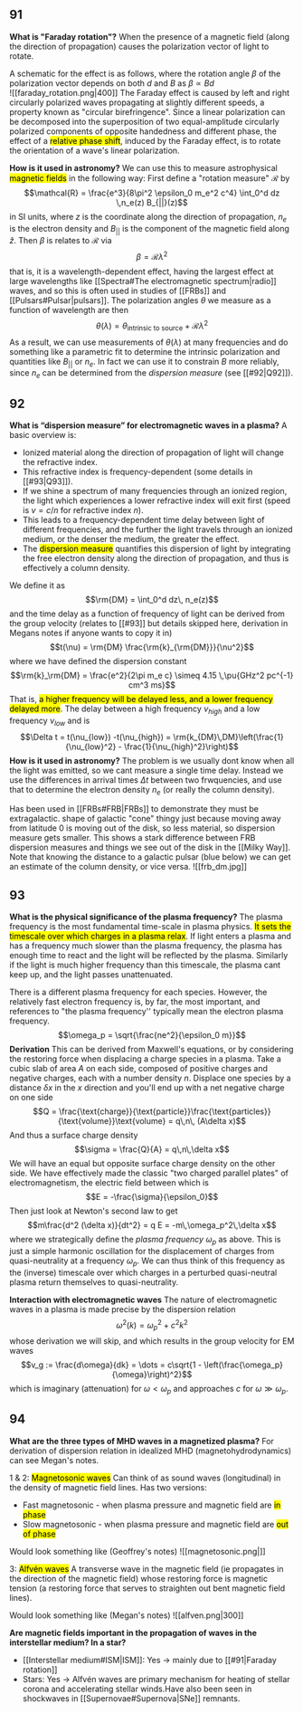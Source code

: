 ## 91
**What is "Faraday rotation"?**
When the presence of a magnetic field (along the direction of propagation) causes the polarization vector of light to rotate. 

A schematic for the effect is as follows, where the rotation angle $\beta$ of the polarization vector depends on both $d$ and $B$ as $\beta \propto B d$  
![[faraday_rotation.png|400]]
The Faraday effect is caused by left and right circularly polarized waves propagating at slightly different speeds, a property known as "circular birefringence". Since a linear polarization can be decomposed into the superposition of two equal-amplitude circularly polarized components of opposite handedness and different phase, the effect of a <mark class="hltr-pink">relative phase shift</mark>, induced by the Faraday effect, is to rotate the orientation of a wave's linear polarization.

**How is it used in astronomy?**
We can use this to measure astrophysical <mark class="hltr-pink">magnetic fields</mark> in the following way: First define a "rotation measure" $\mathcal{R}$ by $$\mathcal{R} = \frac{e^3}{8\pi^2 \epsilon_0 m_e^2 c^4} \int_0^d dz \,n_e(z) B_{||}(z)$$in SI units, where $z$ is the coordinate along the direction of propagation, $n_e$ is the electron density and $B_{||}$ is the component of the magnetic field along $\hat{z}$. Then $\beta$ is relates to $\mathcal{R}$ via $$\beta = \mathcal{R}\lambda^2$$that is, it is a wavelength-dependent effect, having the largest effect at large wavelengths like [[Spectra#The electromagnetic spectrum|radio]] waves, and so this is often used in studies of [[FRBs]] and [[Pulsars#Pulsar|pulsars]]. The polarization angles $\theta$ we measure as a function of wavelength are then $$\theta (\lambda) = \theta_{\text{intrinsic to source}} + \mathcal{R}\lambda^2$$As a result, we can use measurements of $\theta(\lambda)$ at many frequencies and do something like a parametric fit to determine the intrinsic polarization and quantities like $B_{||}$ or $n_e$. In fact we can use it to constrain $B$ more reliably, since $n_e$ can be determined from the *dispersion measure* (see [[#92|Q92]]).


## 92
**What is “dispersion measure” for electromagnetic waves in a plasma?**
A basic overview is:
- Ionized material along the direction of propagation of light will change the refractive index. 
- This refractive index is frequency-dependent (some details in [[#93|Q93]]).
- If we shine a spectrum of many frequencies through an ionized region, the light which experiences a lower refractive index will exit first (speed is $v = c/n$ for refractive index $n$).
- This leads to a frequency-dependent time delay between light of different frequencies, and the further the light travels through an ionized medium, or the denser the medium, the greater the effect.
- The <mark class="hltr-pink">dispersion measure</mark> quantifies this dispersion of light by integrating the free electron density along the direction of propagation, and thus is effectively a column density.

We define it as $$\rm{DM} = \int_0^d dz\, n_e(z)$$and the time delay as a function of frequency of light can be derived from the group velocity (relates to [[#93]] but details skipped here, derivation in Megans notes if anyone wants to copy it in) $$t(\nu) = \rm{DM} \frac{\rm{k}_{\rm{DM}}}{\nu^2}$$where we have defined the dispersion constant $$\rm{k}_\rm{DM} = \frac{e^2}{2\pi m_e c} \simeq 4.15 \,\pu{GHz^2 pc^{-1} cm^3 ms}$$That is, <mark class="hltr-pink">a higher frequency will be delayed less, and a lower frequency delayed more</mark>. The delay between a high frequency $\nu_{high}$ and a low frequency $\nu_{low}$ and is $$\Delta t = t(\nu_{low}) -t(\nu_{high})  = \rm{k_{DM}\,DM}\left(\frac{1}{\nu_{low}^2} - \frac{1}{\nu_{high}^2}\right)$$**How is it used in astronomy?**
The problem is we usually dont know when all the light was emitted, so we cant measure a single time delay. Instead we use the differences in arrival times $\Delta t$ between two frwquencies, and use that to determine the electron density $n_e$ (or really the column density).

Has been used in [[FRBs#FRB|FRBs]] to demonstrate they must be extragalactic. shape of galactic "cone" thingy just because moving away from latitude 0 is moving out of the disk, so less material, so dispersion measure gets smaller. This shows a stark difference between FRB dispersion measures and things we see out of the disk in the [[Milky Way]]. Note that knowing the distance to a galactic pulsar (blue below) we can get an estimate of the column density, or vice versa.
![[frb_dm.jpg]]


## 93
**What is the physical significance of the plasma frequency?**
The plasma frequency is the most fundamental time-scale in plasma physics. <mark class="hltr-pink">It sets the timescale over which charges in a plasma relax</mark>. If light enters a plasma and has a frequency much slower than the plasma frequency, the plasma has enough time to react and the light will be reflected by the plasma. Similarly if the light is much higher frequency than this timescale, the plasma cant keep up, and the light passes unattenuated.

There is a different plasma frequency for each species. However, the relatively fast electron frequency is, by far, the most important, and references to "the plasma frequency'' typically mean the electron plasma frequency. $$\omega_p = \sqrt{\frac{ne^2}{\epsilon_0 m}}$$**Derivation**
This can be derived from Maxwell's equations, or by considering the restoring force when displacing a charge species in a plasma. Take a cubic slab of area $A$ on each side, composed of positive charges and negative charges, each with a number density $n$. Displace one species by a distance $\delta x$ in the $x$ direction and you'll end up with a net negative charge on one side $$Q = \frac{\text{charge}}{\text{particle}}\frac{\text{particles}}{\text{volume}}\text{volume} = q\,n\, (A\delta x)$$And thus a surface charge density $$\sigma = \frac{Q}{A} = q\,n\,\delta x$$We will have an equal but opposite surface charge density on the other side. We have effectively made the classic "two charged parallel plates" of electromagnetism, the electric field between which is $$E = -\frac{\sigma}{\epsilon_0}$$Then just look at Newton's second law to get $$m\frac{d^2 (\delta x)}{dt^2} = q E = -m\,\omega_p^2\,\delta x$$where we strategically define the *plasma frequency* $\omega_p$ as above. This is just a simple harmonic oscillation for the displacement of charges from quasi-neutrality at a frequency $\omega_p$. We can thus think of this frequency as the (inverse) timescale over which charges in a perturbed quasi-neutral plasma return themselves to quasi-neutrality.

**Interaction with electromagnetic waves**
The nature of electromagnetic waves in a plasma is made precise by the dispersion relation $$\omega^2(k) = \omega_p^2 + c^2 k^2$$whose derivation we will skip, and which results in the group velocity for EM waves $$v_g := \frac{d\omega}{dk} = \dots = c\sqrt{1 - \left(\frac{\omega_p}{\omega}\right)^2}$$which is imaginary (attenuation) for $\omega < \omega_p$ and approaches $c$ for $\omega \gg \omega_p$.


## 94
**What are the three types of MHD waves in a magnetized plasma?**
For derivation of dispersion relation in idealized MHD (magnetohydrodynamics) can see Megan's notes. 

1 & 2: <mark class="hltr-pink">Magnetosonic waves</mark>
Can think of as sound waves (longitudinal) in the density of magnetic field lines. Has two versions:
- Fast magnetosonic - when plasma pressure and magnetic field are <mark class="hltr-grey">in phase</mark>
- Slow magnetosonic - when plasma pressure and magnetic field are <mark class="hltr-grey">out of phase</mark>

Would look something like (Geoffrey's notes)
![[magnetosonic.png|]]

3: <mark class="hltr-pink">Alfvén waves</mark> 
A transverse wave in the magnetic field (ie propagates in the direction of the magnetic field) whose restoring force is magnetic tension (a restoring force that serves to straighten out bent magnetic field lines). 

Would look something like (Megan's notes)
![[alfven.png|300]]

**Are magnetic fields important in the propagation of waves in the interstellar medium? In a star?**
- [[Interstellar medium#ISM|ISM]]: Yes $\rightarrow$  mainly due to [[#91|Faraday rotation]] 
- Stars: Yes $\rightarrow$  Alfvén waves are primary mechanism for heating of stellar corona and accelerating stellar winds.Have also been seen in shockwaves in [[Supernovae#Supernova|SNe]] remnants.